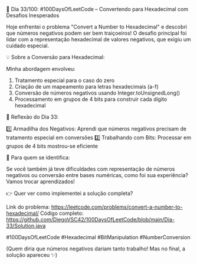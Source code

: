 🚀 Dia 33/100: #100DaysOfLeetCode – Convertendo para Hexadecimal com Desafios Inesperados

Hoje enfrentei o problema "Convert a Number to Hexadecimal" e descobri que números negativos podem ser bem traiçoeiros! O desafio principal foi lidar com a representação hexadecimal de valores negativos, que exigiu um cuidado especial.

💡 Sobre a Conversão para Hexadecimal:

Minha abordagem envolveu:

1. Tratamento especial para o caso do zero
2. Criação de um mapeamento para letras hexadecimais (a-f)
3. Conversão de números negativos usando Integer.toUnsignedLong()
4. Processamento em grupos de 4 bits para construir cada dígito hexadecimal

🌟 Reflexão do Dia 33:

1️⃣ Armadilha dos Negativos: Aprendi que números negativos precisam de tratamento especial em conversões
2️⃣ Trabalhando com Bits: Processar em grupos de 4 bits mostrou-se eficiente

📌 Para quem se identifica:

Se você também já teve dificuldades com representação de números negativos ou conversão entre bases numéricas, como foi sua experiência? Vamos trocar aprendizados!

👉 Quer ver como implementei a solução completa?

Link do problema: https://leetcode.com/problems/convert-a-number-to-hexadecimal/
Código completo: https://github.com/DiegoVSC42/100DaysOfLeetCode/blob/main/Dia-33/Solution.java

#100DaysOfLeetCode #Hexadecimal #BitManipulation #NumberConversion

(Quem diria que números negativos dariam tanto trabalho! Mas no final, a solução apareceu ✨)
